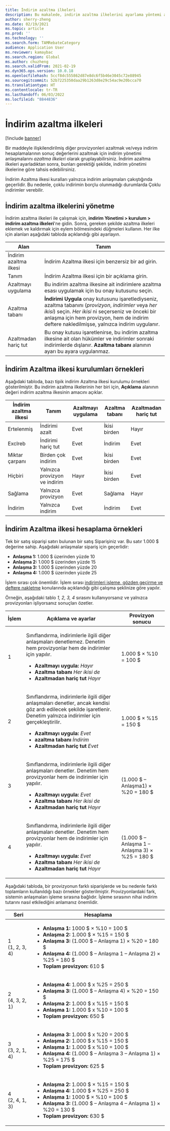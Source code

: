 ```yaml
---
title: İndirim azaltma ilkeleri
description: Bu makalede, indirim azaltma ilkelerini ayarlama yöntemi açıklanmaktadır. Azaltma ilkeleri aynı madde veya işleme birden çok indirim uygulama davranışını denetler.
author: sherry-zheng
ms.date: 02/19/2021
ms.topic: article
ms.prod: ''
ms.technology: ''
ms.search.form: TAMRebateCategory
audience: Application User
ms.reviewer: kamaybac
ms.search.region: Global
ms.author: chuzheng
ms.search.validFrom: 2021-02-19
ms.dyn365.ops.version: 10.0.18
ms.openlocfilehash: 5ccf8dc555862d87e8dc6f5b46e3045c72e88945
ms.sourcegitcommit: 52b7225350daa29b1263d8e29c54ac9e20bcca70
ms.translationtype: HT
ms.contentlocale: tr-TR
ms.lasthandoff: 06/03/2022
ms.locfileid: "8844836"
---
```

# <a name="rebate-reduction-principles"></a>İndirim azaltma ilkeleri

[!include [banner](../includes/banner.md)]

Bir maddeyle ilişkilendirilmiş diğer provizyonleri azaltmak ve/veya indirim hesaplamalarının sonuç değerlerini azaltmak için indirim yönetimi anlaşmalarını *azaltma ilkeleri* olarak gruplayabilirsiniz. İndirim azaltma ilkeleri ayarladıktan sonra, bunları gerektiği şekilde, indirim yönetimi ilkelerine göre tahsis edebilirsiniz.

İndirim Azaltma ilkesi kuralları yalnızca indirim anlaşmaları çakıştığında geçerlidir. Bu nedenle, çoklu indirimin borçlu olunmadığı durumlarda Çoklu indirimler verebilir.

## <a name="manage-rebate-reduction-principles"></a>İndirim azaltma ilkelerini yönetme

İndirim azaltma ilkeleri ile çalışmak için, **indirim Yönetimi \> kurulum \> indirim azaltma ilkeleri**'ne gidin. Sonra, gereken şekilde azaltma ilkeleri eklemek ve kaldırmak için eylem bölmesindeki düğmeleri kullanın. Her ilke için alanları aşağıdaki tabloda açıklandığı gibi ayarlayın.

| Alan | Tanım |
|---|---|
| İndirim azaltma ilkesi | İndirim Azaltma ilkesi için benzersiz bir ad girin. |
| Tanım | İndirim Azaltma ilkesi için bir açıklama girin. |
| Azaltmayı uygulama | Bu indirim azaltma ilkesine ait indirimlere azaltma esası uygulamak için bu onay kutusunu seçin. |
| Azaltma tabanı | **İndirimi Uygula** onay kutusunu işaretlediyseniz, azaltma tabanını (*provizyon*, *indirimler* veya *her ikisi*) seçin. *Her ikisi* ni seçerseniz ve önceki bir anlaşma için hem provizyon, hem de indirim deftere nakledilmişse, yalnızca indirim uygulanır. |
| Azaltmadan hariç tut | Bu onay kutusu işaretlenirse, bu indirim azaltma ilkesine ait olan hükümler ve indirimler sonraki indirimlerde dışlanır. **Azaltma tabanı** alanının ayarı bu ayara uygulanmaz. |

## <a name="examples-of-rebate-reduction-principle-setups"></a>İndirim Azaltma ilkesi kurulumları örnekleri

Aşağıdaki tabloda, bazı tipik indirim Azaltma ilkesi kurulumu örnekleri gösterilmiştir. Bu indirim azaltma ilkelerinin her biri için, **Açıklama** alanının değeri indirim azaltma ilkesinin amacını açıklar.

| İndirim azaltma ilkesi | Tanım | Azaltmayı uygulama | Azaltma tabanı | Azaltmadan hariç tut |
|---|---|---|---|---|
| Ertelenmiş | İndirimi azalt | Evet | İkisi birden | Hayır |
| Exclreb | İndirimi hariç tut | Evet | İndirim | Evet |
| Miktar çarpanı | Birden çok indirim | Evet | İkisi birden | Evet |
| Hiçbiri | Yalnızca provizyon ve indirim | Hayır | İkisi birden | Evet |
| Sağlama | Yalnızca provizyon | Evet | Sağlama | Hayır |
| İndirim | Yalnızca indirim | Evet | İndirim | Evet |

## <a name="examples-of-rebate-reduction-principle-calculations"></a>İndirim Azaltma ilkesi hesaplama örnekleri

Tek bir satış siparişi satırı bulunan bir satış Siparişiniz var. Bu satır 1.000 $ değerine sahip. Aşağıdaki anlaşmalar sipariş için geçerlidir:

- **Anlaşma 1:** 1.000 $ üzerinden yüzde 10
- **Anlaşma 2:** 1.000 $ üzerinden yüzde 15
- **Anlaşma 3:** 1.000 $ üzerinden yüzde 20
- **Anlaşma 4:** 1.000 $ üzerinden yüzde 25

İşlem sırası çok önemlidir. İşlem sırası [indirimleri işleme, gözden geçirme ve deftere nakletme](process-review-post.md) konularında açıklandığı gibi çalışma şeklinize göre yapılır.

Örneğin, aşağıdaki tablo *1, 2, 3, 4* sırasını kullanıyorsanız ve yalnızca provizyonları işliyorsanız sonuçları özetler.

| İşlem | Açıklama ve ayarlar | Provizyon sonucu |
|---|---|---|
| 1 | <p>Sınıflandırma, indirimlerle ilgili diğer anlaşmaları denetlemez. Denetim hem provizyonlar hem de indirimler için yapılır.</p><ul><li>**Azaltmayı uygula:** *Hayır*</li><li>**Azaltma tabanı** *Her ikisi de*</li><li>**Azaltmadan hariç tut** *Hayır*</li></ul> | 1.000 $ × %10 = 100 $ |
| 2 | <p>Sınıflandırma, indirimlerle ilgili diğer anlaşmaları denetler, ancak kendisi göz ardı edilecek şekilde işaretlenir. Denetim yalnızca indirimler için gerçekleştirilir.</p><ul><li>**Azaltmayı uygula:** *Evet*</li><li>**azaltma tabanı** *İndirim*</li><li>**Azaltmadan hariç tut** *Evet*</li></ul> | 1.000 $ × %15 = 150 $ |
| 3 | <p>Sınıflandırma, indirimlerle ilgili diğer anlaşmaları denetler. Denetim hem provizyonlar hem de indirimler için yapılır.</p><ul><li>**Azaltmayı uygula:** *Evet*</li><li>**Azaltma tabanı** *Her ikisi de*</li><li>**Azaltmadan hariç tut** *Hayır*</li></ul> | (1.000 $ – Anlaşma1) × %20 = 180 $ |
| 4 | <p>Sınıflandırma, indirimlerle ilgili diğer anlaşmaları denetler. Denetim hem provizyonlar hem de indirimler için yapılır.</p><ul><li>**Azaltmayı uygula:** *Evet*</li><li>**Azaltma tabanı** *Her ikisi de*</li><li>**Azaltmadan hariç tut** *Hayır*</li></ul> | (1.000 $ – Anlaşma 1 – Anlaşma 3) × %25 = 180 $ |

Aşağıdaki tabloda, bir provizyonun farklı siparişlerde ve bu nedenle farklı toplamların kullanıldığı bazı örnekler gösterilmiştir. Provizyonlardaki fark, sistemin anlaşmaları işleme sırasına bağlıdır. İşleme sırasının nihai indirim tutarını nasıl etkilediğini anlamanız önemlidir.

| Seri | Hesaplama |
|---|---|
| 1<br>(1, 2, 3, 4) | <ul><li>**Anlaşma 1:** 1000 $ × %10 = 100 $</li><li>**Anlaşma 2:** 1.000 $ × %15 = 150 $</li><li>**Anlaşma 3:** (1.000 $ – Anlaşma 1) × %20 = 180 $</li><li>**Anlaşma 4:** (1.000 $ – Anlaşma 1 – Anlaşma 2) × %25 = 180 $</li><li>**Toplam provizyon:** 610 $</li></ul> |
| 2<br>(4, 3, 2, 1) | <ul><li>**Anlaşma 4:** 1.000 $ x %25 = 250 $</li><li>**Anlaşma 3:** (1.000 $ – Anlaşma 4) × %20 = 150 $</li><li>**Anlaşma 2:** 1.000 $ x %15 = 150 $</li><li>**Anlaşma 1:** 1.000 $ x %10 = 100 $</li><li>**Toplam provizyon:** 650 $</li></ul> |
| 3<br>(3, 2, 1, 4) | <ul><li>**Anlaşma 3:** 1.000 $ x %20 = 200 $</li><li>**Anlaşma 2:** 1.000 $ x %15 = 150 $</li><li>**Anlaşma 1:** 1.000 $ x %10 = 100 $</li><li>**Anlaşma 4:** (1.000 $ – Anlaşma 3 – Anlaşma 1) × %25 = 175 $</li><li>**Toplam provizyon:** 625 $</li></ul> |
| 4<br>(2, 4, 1, 3) | <ul><li>**Anlaşma 2:** 1.000 $ × %15 = 150 $</li><li>**Anlaşma 4:** 1.000 $ × %25 = 250 $</li><li>**Anlaşma 1:** 1000 $ × %10 = 100 $</li><li>**Anlaşma 3:** (1.000 $ – Anlaşma 4 – Anlaşma 1) × %20 = 130 $</li><li>**Toplam provizyon:** 630 $</li></ul> |
